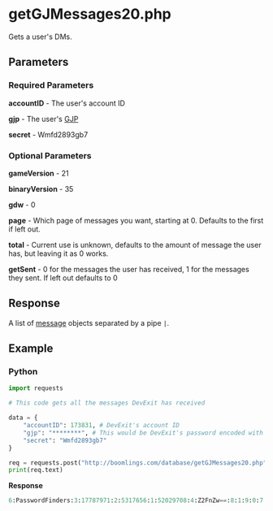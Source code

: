 # getGJMessages20.php

Gets a user's DMs.

## Parameters

### Required Parameters

**accountID** - The user's account ID

**gjp** - The user's [GJP](/topics/encryption/gjp.md)

**secret** - Wmfd2893gb7

### Optional Parameters

**gameVersion** - 21

**binaryVersion** - 35

**gdw** - 0

**page** - Which page of messages you want, starting at 0. Defaults to the first if left out.

**total** - Current use is unknown, defaults to the amount of message the user has, but leaving it as 0 works.

**getSent** - 0 for the messages the user has received, 1 for the messages they sent. If left out defaults to 0

## Response

A list of [message](/resources/server/message.md) objects separated by a pipe `|`.

## Example

<!-- tabs:start -->

### **Python**

```py
import requests

# This code gets all the messages DevExit has received

data = {
    "accountID": 173831, # DevExit's account ID
    "gjp": "********", # This would be DevExit's password encoded with GJP encryption
    "secret": "Wmfd2893gb7"
}

req = requests.post("http://boomlings.com/database/getGJMessages20.php", data=data)
print(req.text)
```

**Response**
```py
6:PasswordFinders:3:17787971:2:5317656:1:52029708:4:Z2FnZw==:8:1:9:0:7:8 minutes|6:denisukrrus:3:111481197:2:11283964:1:50272016:4:UmU6IHdoeQ==:8:1:9:0:7:1 month|6:denisukrrus:3:111481197:2:11283964:1:50246431:4:UmU6IHdoeQ==:8:1:9:0:7:2 months|6:denisukrrus:3:111481197:2:11283964:1:50164382:4:d2h5:8:1:9:0:7:2 months|6:denisukrrus:3:111481197:2:11283964:1:50080479:4:UmU6IGhlcmUgc29tZSB0ZXh0:8:1:9:0:7:2 months|6:denisukrrus:3:111481197:2:11283964:1:49776472:4:aGVyZSBzb21lIHRleHQ=:8:1:9:0:7:2 months|6:denisukrrus:3:111481197:2:11283964:1:49374506:4:c29tZSB0ZXh0:8:1:9:0:7:3 months|6:GDBotAI:3:118270198:2:11676872:1:48319722:4:UmU6IHRlc3Q=:8:1:9:0:7:4 months|6:GDBotAI:3:118270198:2:11676872:1:48319704:4:UmU6IHc=:8:1:9:0:7:4 months|6:GDBotAI:3:118270198:2:11676872:1:48319544:4:UmU6IGRqZGpqZWpldWR1cg==:8:1:9:0:7:4 months|6:poopybobby:3:14711367:2:4884369:1:47666534:4:bG1hbw==:8:1:9:0:7:6 months|6:poopybobby:3:14711367:2:4884369:1:40030444:4:UmU6IFBsZWFzZSBJIGFtIGJpZyBmYW4=:8:1:9:0:7:1 year|6:mbed:3:7381956:2:1403996:1:37193331:4:ZWF0IG1l:8:1:9:0:7:1 year|6:Thatdograscal:3:5785477:2:438738:1:36479601:4:ZQ==:8:1:9:0:7:2 years|6:Destrom:3:53436248:2:7943837:1:33937410:4:SGV5:8:1:9:0:7:2 years|6:Jmoney2638:3:43797799:2:7170197:1:33310194:4:VHJhZGU=:8:1:9:0:7:2 years|6:xxgaruxx:3:42742570:2:7101156:1:31781647:4:aGVsbG8=:8:1:9:0:7:2 years|6:Thekilou13:3:4123328:2:2261538:1:31729107:4:UmU6IEkgbmVlZCBoZWxwLg==:8:1:9:0:7:2 years|6:Thekilou13:3:4123328:2:2261538:1:31718964:4:SSBuZWVkIGhlbHAu:8:1:9:0:7:2 years|6:SpuffyGD:3:5224502:2:1562647:1:31667629:4:cmVzcG9uZA==:8:1:9:0:7:2 years|6:ItsAdvyStlyes:3:13149198:2:3432452:1:31241029:4:SGV5:8:1:9:0:7:2 years|6:kittenspit:3:8254313:2:5249664:1:30287396:4:UmU6IGJhbm5lZCA=:8:1:9:0:7:2 years|6:Krysolite:3:42833795:2:7400547:1:28621608:4:SG9sYS4uLi4uLi4gPSk=:8:1:9:0:7:2 years|6:deadk3v:3:44065476:2:7249929:1:28599619:4:bXkgZnJpZW5k:8:1:9:0:7:2 years|6:BramYT:3:5806701:2:450273:1:27957196:4:TmVjcm9wb2xpWA==:8:1:9:0:7:2 years|6:WhiteRecycling:3:10200743:2:1623259:1:26307526:4:UmU6IExvdyBEZXRhaWwgTW9kZSBHbGl0Y2g_:8:1:9:0:7:3 years|6:AnonIIExt:3:1869127:2:885411:1:25162374:4:UmU6IEknbSBjb25mdXNlZC4uLg==:8:1:9:0:7:3 years|6:Rahmun1122:3:42600801:2:7164807:1:25010114:4:b21mZw==:8:1:9:0:7:3 years|6:Rahmun1122:3:42600801:2:7164807:1:25000287:4:UmU6IExpa2UgQm90:8:1:9:0:7:3 years|6:Rahmun1122:3:42600801:2:7164807:1:25000254:4:UmU6IExpa2UgQm90:8:1:9:0:7:3 years|6:TruKaveKiller:3:11066105:2:2152020:1:23254724:4:UmU6IEhlIGRpZG4ndCBoYWNr:8:1:9:0:7:3 years|6:CreatorBluey:3:6235047:2:3611307:1:21180833:4:UmU6IHd1dA==:8:1:9:0:7:3 years|6:CreatorBluey:3:6235047:2:3611307:1:21144322:4:UmU6IHd1dA==:8:1:9:0:7:3 years|6:GB RubRub Lover:3:2422340:2:2320:1:19707464:4:VGhlIGxldmVsIFVkZSBtYWRl:8:1:9:0:7:3 years|6:Infernos666:3:19144134:2:5570820:1:19035973:4:ag==:8:1:9:0:7:3 years|6:gravefruit:3:20099347:2:5827112:1:18622677:4:UmU6IEZ1Y2tpbmcgSGFja2Vy:8:1:9:0:7:3 years|6:mannewil:3:7866980:2:1088921:1:18433123:4:Z2F5:8:1:9:0:7:3 years|6:ICN:3:30727064:2:6370227:1:17198774:4:aGk=:8:1:9:0:7:3 years|6:NytromityGames:3:18307996:2:5742004:1:16667453:4:UmU6IEZpbm5nZXJiYW5nIGJldGE=:8:1:9:0:7:3 years|6:Acidscarecrow:3:18696064:2:5463621:1:16473096:4:UmU6IGhhY2tlcg==:8:1:9:0:7:3 years|6:NytromityGames:3:18307996:2:5742004:1:16159044:4:UmU6IEZpbm5nZXJiYW5nIGJldGE=:8:1:9:0:7:3 years|6:Acidscarecrow:3:18696064:2:5463621:1:16033619:4:aGFja2Vy:8:1:9:0:7:3 years|6:anisk:3:3996991:2:90613:1:15924087:4:UmU6IFdoeS4uLg==:8:1:9:0:7:3 years|6:TadokiariGD:3:12275930:2:2953169:1:14435552:4:UmU6IEdyYWNpYXM=:8:1:9:0:7:3 years|6:GThom:3:18259928:2:5961642:1:14277244:4:UmU6IERvbid0:8:1:9:0:7:3 years|6:TadokiariGD:3:12275930:2:2953169:1:13447638:4:QW1pZ29z:8:1:9:0:7:3 years|6:TadokiariGD:3:12275930:2:2953169:1:13233338:4:bWllcmRhIGRlIG5pdmVs:8:1:9:0:7:3 years|6:kittenspit:3:8254313:2:5249664:1:13228700:4:cm9idHJvbGwuLi4=:8:1:9:0:7:3 years|6:kittenspit:3:8254313:2:5249664:1:13203838:4:YmFubmVkIA==:8:1:9:0:7:3 years|6:StarFeGD:3:9790502:2:1537139:1:13105832:4:Yg==:8:1:9:0:7:3 years#74:0:50
```

<!-- tabs:end -->